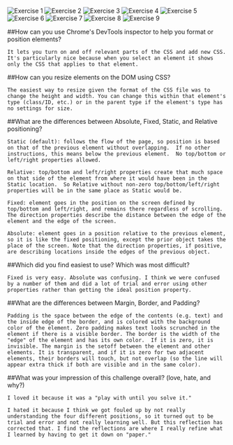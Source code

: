 ![Exercise 1](imgs/MP3-4R3-1.png)
![Exercise 2](imgs/MP3-4R3-2.png)
![Exercise 3](imgs/MP3-4R3-3.png)
![Exercise 4](imgs/MP3-4R3-4.png)
![Exercise 5](imgs/MP3-4R3-5.png)
![Exercise 6](imgs/MP3-4R3-6.png)
![Exercise 7](imgs/MP3-4R3-7.png)
![Exercise 8](imgs/MP3-4R3-8.png)
![Exercise 9](imgs/MP3-4R3-9.png)

##How can you use Chrome's DevTools inspector to help you format or position elements?
	
	It lets you turn on and off relevant parts of the CSS and add new CSS.  It's particularly nice because when you select an element it shows only the CSS that applies to that element.

##How can you resize elements on the DOM using CSS?
	
	The easiest way to resize given the format of the CSS file was to change the height and width. You can change this within that element's type (class/ID, etc.) or in the parent type if the element's type has no settings for size.

##What are the differences between Absolute, Fixed, Static, and Relative positioning?
	
	Static (default): follows the flow of the page, so position is based on that of the previous element without overlapping.  If no other instructions, this means below the previous element.  No top/bottom or left/right properties allowed.

	Relative: top/bottom and left/right properties create that much space on that side of the element from where it would have been in the Static location.  So Relative without non-zero top/bottom/left/right properties will be in the same place as Static would be. 

	Fixed: element goes in the position on the screen defined by top/bottom and left/right, and remains there regardless of scrolling. The direction properties describe the distance between the edge of the element and the edge of the screen.

	Absolute: element goes in a position relative to the previous element, so it is like the fixed positioning, except the prior object takes the place of the screen. Note that the direction properties, if positive, are describing locations inside the edges of the previous object.

##Which did you find easiest to use? Which was most difficult?
	
	Fixed is very easy. Absolute was confusing. I think we were confused by a number of them and did a lot of trial and error using other properties rather than getting the ideal position property.

##What are the differences between Margin, Border, and Padding?
	
	Padding is the space between the edge of the contents (e.g. text) and the inside edge of the border, and is colored with the background color of the element. Zero padding makes text looks scrunched in the element if there is a visible border. The border is the width of the "edge" of the element and has its own color.  If it is zero, it is invisible. The margin is the setoff between the element and other elements. It is transparent, and if it is zero for two adjacent elements, their borders will touch, but not overlap (so the line will appear extra thick if both are visible and in the same color).

##What was your impression of this challenge overall? (love, hate, and why?)
	
	I loved it because it was a "play with until you solve it."

	I hated it because I think we got fouled up by not really understanding the four different positions, so it turned out to be trial and error and not really learning well. But this reflection has corrected that. I find the reflections are where I really refine what I learned by having to get it down on "paper."